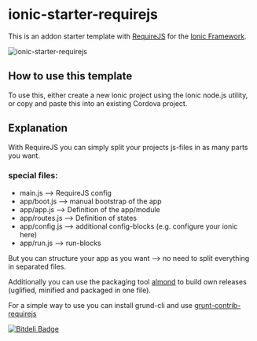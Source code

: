 # ionic-starter-requirejs

This is an addon starter template with [RequireJS](http://requirejs.org/) for the [Ionic Framework](http://ionicframework.com/).

![ionic-starter-requirejs](https://cloud.githubusercontent.com/assets/2264672/9639233/58bad3f8-51ab-11e5-81b4-db58a583503b.jpg)

## How to use this template

To use this, either create a new ionic project using the ionic node.js utility, or copy and paste this into an existing Cordova project.

## Explanation

With RequireJS you can simply split your projects js-files in as many parts you want.

### special files:
- main.js --> RequireJS config
- app/boot.js --> manual bootstrap of the app
- app/app.js --> Definition of the app/module
- app/routes.js --> Definition of states
- app/config.js --> additional config-blocks (e.g. configure your ionic here)
- app/run.js --> run-blocks

But you can structure your app as you want --> no need to split everything in separated files.

Additionally you can use the packaging tool [almond](https://github.com/jrburke/almond) to build own releases (uglified, minified and packaged in one file).

For a simple way to use you can install grund-cli and use [grunt-contrib-requirejs](https://github.com/gruntjs/grunt-contrib-requirejs)


[![Bitdeli Badge](https://d2weczhvl823v0.cloudfront.net/KillerCodeMonkey/ionic-starter-requirejs/trend.png)](https://bitdeli.com/free "Bitdeli Badge")


